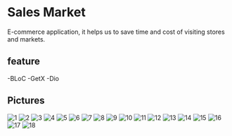 # Sales Market
 E-commerce application, it helps us to save time and cost of visiting stores and markets.
 
## feature
-BLoC
-GetX
-Dio

## Pictures

![1](https://user-images.githubusercontent.com/66007646/176164090-c95a6729-4319-42ed-b2d7-ac24116628db.jpg)
![2](https://user-images.githubusercontent.com/66007646/176163899-5db39841-a055-4da1-943d-522b2b3900ba.jpg)
![3](https://user-images.githubusercontent.com/66007646/176163918-8adc819f-53f1-43ac-8195-e38efec98f45.jpg)
![4](https://user-images.githubusercontent.com/66007646/176163943-6a46bf85-412b-4225-9003-8d85fd054442.jpg)
![5](https://user-images.githubusercontent.com/66007646/176163953-e60dfded-4f9e-4396-a112-5bedb5e6a020.jpg)
![6](https://user-images.githubusercontent.com/66007646/176163962-f2d1f25b-8c0c-4ffa-9c0b-083199c55679.jpg)
![7](https://user-images.githubusercontent.com/66007646/176163969-5e458d36-4838-43b7-86e3-0d4b4503ab4a.jpg)
![8](https://user-images.githubusercontent.com/66007646/176163974-b8a18aeb-26cc-4f2a-a498-c0e04e2612e7.jpg)
![9](../../../Desktop/9.jpg)
![10](../../../Desktop/10.jpg)
![11](https://user-images.githubusercontent.com/66007646/176164023-a7fd5570-fa26-42ec-836c-571c28b5320f.jpg)
![12](../../../Desktop/12.jpg)
![13](https://user-images.githubusercontent.com/66007646/176164048-e2b6afd3-2862-494d-8041-6f6accf4a676.jpg)
![14](https://user-images.githubusercontent.com/66007646/176164053-8660caf1-a78b-4800-b9f4-cf140e0a22e4.jpg)
![15](https://user-images.githubusercontent.com/66007646/176164061-5d078fb6-b8c4-40b4-9774-98e56e3b0dde.jpg)
![16](https://user-images.githubusercontent.com/66007646/176164071-f58b3307-8b58-45ec-9a29-b2136ff0cc5d.jpg)
![17](https://user-images.githubusercontent.com/66007646/176164075-fe796da7-3dda-4fea-bd86-4a09fe43e37e.jpg)
![18](../../../Desktop/18.jpg)